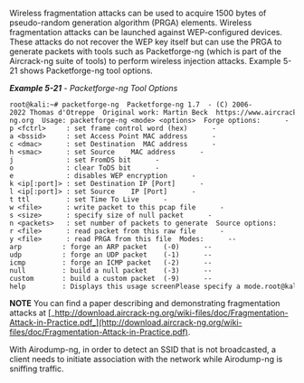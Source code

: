 Wireless fragmentation attacks can be used to acquire 1500 bytes of pseudo-random generation algorithm (PRGA) elements. Wireless fragmentation attacks can be launched against WEP-configured devices. These attacks do not recover the WEP key itself but can use the PRGA to generate packets with tools such as Packetforge-ng (which is part of the Aircrack-ng suite of tools) to perform wireless injection attacks. Example 5-21 shows Packetforge-ng tool options.

**_Example 5-21_** _-_ _Packetforge-ng Tool Options_

```
root@kali:~# packetforge-ng  Packetforge-ng 1.7  - (C) 2006-2022 Thomas d'Otreppe  Original work: Martin Beck  https://www.aircrack-ng.org  Usage: packetforge-ng <mode> <options>  Forge options:      -p <fctrl>     : set frame control word (hex)      -a <bssid>     : set Access Point MAC address      -c <dmac>      : set Destination  MAC address      -h <smac>      : set Source   	MAC address      -j             : set FromDS bit      -o             : clear ToDS bit      -e             : disables WEP encryption      -k <ip[:port]> : set Destination IP [Port]      -l <ip[:port]> : set Source  	IP [Port]      -t ttl         : set Time To Live      -w <file>      : write packet to this pcap file      -s <size>      : specify size of null packet      -n <packets>   : set number of packets to generate  Source options:      -r <file>      : read packet from this raw file      -y <file>      : read PRGA from this file  Modes:      --arp          : forge an ARP packet    (-0)      --udp          : forge an UDP packet    (-1)      --icmp         : forge an ICMP packet   (-2)      --null         : build a null packet    (-3)      --custom       : build a custom packet  (-9)      --help         : Displays this usage screenPlease specify a mode.root@kali:~#  
```

**NOTE** You can find a paper describing and demonstrating fragmentation attacks at [_http://download.aircrack-ng.org/wiki-files/doc/Fragmentation-Attack-in-Practice.pdf_](http://download.aircrack-ng.org/wiki-files/doc/Fragmentation-Attack-in-Practice.pdf).

With Airodump-ng, in order to detect an SSID that is not broadcasted, a client needs to initiate association with the network while Airodump-ng is sniffing traffic.

